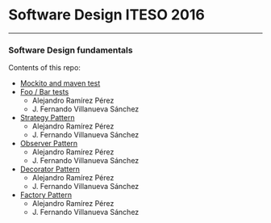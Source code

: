 # Software Design ITESO 2016
---------------------
### Software Design fundamentals

Contents of this repo:
* [Mockito and maven test](https://github.com/a-rmz/sditeso2016/tree/master/testingMavenAndMockito)
* [Foo / Bar tests](https://github.com/a-rmz/sditeso2016/tree/master/mockitoExercise)
    * Alejandro Ramírez Pérez
    * J. Fernando Villanueva Sánchez
* [Strategy Pattern](https://github.com/a-rmz/sditeso2016/tree/master/strategyPattern)
    * Alejandro Ramírez Pérez
    * J. Fernando Villanueva Sánchez
* [Observer Pattern](https://github.com/a-rmz/sditeso2016/tree/master/observerPattern)
    * Alejandro Ramírez Pérez
    * J. Fernando Villanueva Sánchez
* [Decorator Pattern](https://github.com/a-rmz/sditeso2016/tree/master/decoratorPattern)
    * Alejandro Ramírez Pérez
    * J. Fernando Villanueva Sánchez
* [Factory Pattern](https://github.com/a-rmz/sditeso2016/tree/master/factoryMethodPattern)
    * Alejandro Ramírez Pérez
    * J. Fernando Villanueva Sánchez
